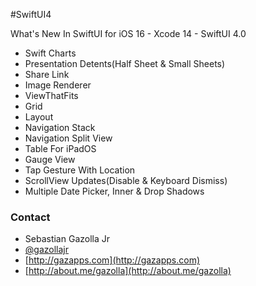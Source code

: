 
#SwiftUI4

What's New In SwiftUI for iOS 16 - Xcode 14 - SwiftUI 4.0

* Swift Charts
* Presentation Detents(Half Sheet & Small Sheets)
* Share Link
* Image Renderer
* ViewThatFits
* Grid
* Layout
* Navigation Stack
* Navigation Split View
* Table For iPadOS
* Gauge View
* Tap Gesture With Location
* ScrollView Updates(Disable & Keyboard Dismiss)
* Multiple Date Picker, Inner & Drop Shadows


### Contact

* Sebastian Gazolla Jr
* [@gazollajr](http://twitter.com/gazollajr)
* [http://gazapps.com](http://gazapps.com)
* [http://about.me/gazolla](http://about.me/gazolla)
